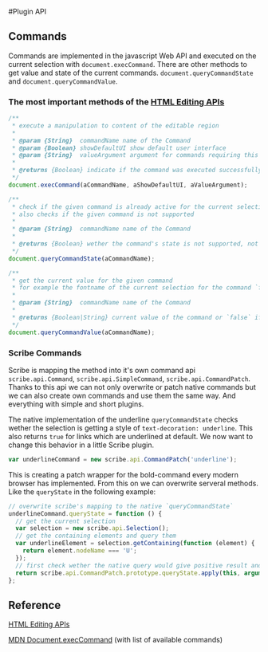 #Plugin API

## Commands
Commands are implemented in the javascript Web API and executed on the current selection with `document.execCommand`.
There are other methods to get value and state of the current commands. `document.queryCommandState` and `document.queryCommandValue`.

### The most important methods of the [HTML Editing APIs][1]
```javascript
/**
 * execute a manipulation to content of the editable region
 *
 * @param {String}  commandName name of the Command
 * @param {Boolean} showDefaultUI show default user interface
 * @param {String}  valueArgument argument for commands requiring this (like `insertimage` requires the image's url)
 *
 * @returns {Boolean} indicate if the command was executed successfully
 */
document.execCommand(aCommandName, aShowDefaultUI, aValueArgument);

/**
 * check if the given command is already active for the current selection
 * also checks if the given command is not supported
 *
 * @param {String}  commandName name of the Command
 *
 * @returns {Boolean} wether the command's state is not supported, not active or active
 */
document.queryCommandState(aCommandName);

/**
 * get the current value for the given command
 * for example the fontname of the current selection for the command `fontname`
 *
 * @param {String}  commandName name of the Command
 *
 * @returns {Boolean|String} current value of the command or `false` if there is no value
 */
document.queryCommandValue(aCommandName);
```

### Scribe Commands
Scribe is mapping the method into it's own command api `scribe.api.Command`, `scribe.api.SimpleCommand`, `scribe.api.CommandPatch`.
Thanks to this api we can not only overwrite or patch native commands but we can also create own commands and use them the same way.
And everything with simple and short plugins.

The native implementation of the underline `queryCommandState` checks wether the selection is getting a style of `text-decoration: underline`.
This also returns `true` for links which are underlined at default. We now want to change this behavior in a little Scribe plugin.
```javascript
var underlineCommand = new scribe.api.CommandPatch('underline');
```
This is creating a patch wrapper for the bold-command every modern browser has implemented. From this on we can overwrite serveral methods.
Like the `queryState` in the following example:
```javascript
// overwrite scribe's mapping to the native `queryCommandState`
underlineCommand.queryState = function () {
  // get the current selection
  var selection = new scribe.api.Selection();
  // get the containing elements and query them
  var underlineElement = selection.getContaining(function (element) {
    return element.nodeName === 'U';
  });
  // first check wether the native query would give positive result and then extend it with our own result
  return scribe.api.CommandPatch.prototype.queryState.apply(this, arguments) && underlineElement;
};
```

## Reference
[HTML Editing APIs][1]

[MDN Document.execCommand][2] (with list of available commands)

  [1]: https://dvcs.w3.org/hg/editing/raw-file/tip/editing.html#execcommand()
  [2]: https://developer.mozilla.org/en-US/docs/Web/API/document/execCommand
